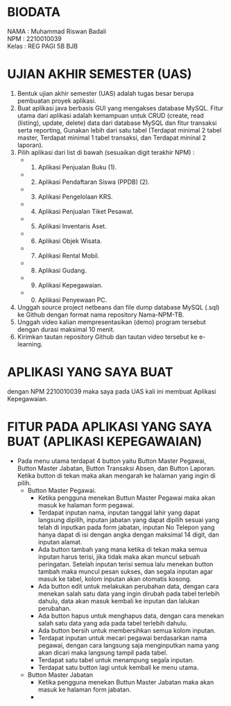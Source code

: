 # BIODATA
NAMA   : Muhammad Riswan Badali<br>
NPM    : 2210010039<br>
Kelas  : REG PAGI 5B BJB<br>

# UJIAN AKHIR SEMESTER (UAS)
1. Bentuk ujian akhir semester (UAS) adalah tugas besar berupa pembuatan proyek aplikasi.
2. Buat aplikasi java berbasis GUI yang mengakses database MySQL. Fitur utama dari aplikasi adalah kemampuan untuk CRUD (create, read (listing), update, delete) data dari database MySQL dan fitur transaksi serta reporting, Gunakan lebih dari satu tabel (Terdapat minimal 2 tabel master, Terdapat minimal 1 tabel transaksi, dan Terdapat mininal 2 laporan).
3. Pilih aplikasi dari list di bawah (sesuaikan digit terakhir NPM) :
    - 1) Aplikasi Penjualan Buku (1).
    - 2) Aplikasi Pendaftaran Siswa (PPDB) (2).
    - 3) Aplikasi Pengelolaan KRS.
    - 4) Aplikasi Penjualan Tiket Pesawat.
    - 5) Aplikasi Inventaris Aset.
    - 6) Aplikasi Objek Wisata.
    - 7) Aplikasi Rental Mobil.
    - 8) Aplikasi Gudang.
    - 9) Aplikasi Kepegawaian.
    - 0) Aplikasi Penyewaan PC.
4. Unggah source project netbeans dan file dump database MySQL (.sql) ke Github dengan format nama repository Nama-NPM-TB.
5. Unggah video kalian mempresentasikan (demo) program tersebut dengan durasi maksimal 10 menit.
6. Kirimkan tautan repository Github dan tautan video tersebut ke e-learning.

# APLIKASI YANG SAYA BUAT
dengan NPM 2210010039 maka saya pada UAS kali ini membuat Aplikasi Kepegawaian.

# FITUR PADA APLIKASI YANG SAYA BUAT (APLIKASI KEPEGAWAIAN)
- Pada menu utama terdapat 4 button yaitu Button Master Pegawai, Button Master Jabatan, Button Transaksi Absen, dan Button Laporan. Ketika button di tekan maka akan mengarah ke halaman yang ingin di pilih.
   - Button Master Pegawai.
      - Ketika pengguna menekan Buttun Master Pegawai maka akan masuk ke halaman form pegawai.
      - Terdapat inputan nama, inputan tanggal lahir yang dapat langsung dipilih, inputan jabatan yang dapat dipilih sesuai yang telah di inputkan pada form jabatan, inputan No Telepon yang hanya dapat di isi dengan angka dengan maksimal 14 digit, dan inputan alamat.
      - Ada button tambah yang mana ketika di tekan maka semua inputan harus terisi, jika tidak maka akan muncul sebuah peringatan. Setelah inputan terisi semua lalu menekan button tambah maka muncul pesan sukses, dan segala inputan agar masuk ke tabel, kolom inputan akan otomatis kosong.
      - Ada button edit untuk melakukan perubahan data, dengan cara menekan salah satu data yang ingin dirubah pada tabel terlebih dahulu, data akan masuk kembali ke inputan dan lalukan perubahan.
      - Ada button hapus untuk menghapus data, dengan cara menekan salah satu data yang ada pada tabel terlebih dahulu.
      - Ada button bersih untuk membersihkan semua kolom inputan.
      - Terdapat inputan untuk mecari pegawai berdasarkan nama pegawai, dengan cara langsung saja menginputkan nama yang akan dicari maka langsung tampil pada tabel.
      - Terdapat satu tabel untuk menampung segala inputan.
      - Terdapat satu button lagi untuk kembali ke menu utama.
   - Button Master Jabatan
      - Ketika pengguna menekan Buttun Master Jabatan maka akan masuk ke halaman form jabatan.
      -   

